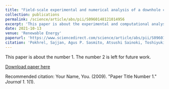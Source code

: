 ```yaml
---
title: "Field-scale experimental and numerical analysis of a downhole coaxial heat exchanger for geothermal energy production"
collection: publications
permalink: /science/article/abs/pii/S0960148121014956
excerpt: 'This paper is about the experimental and computational analyses of a 500 m deep coaxial borehole heat exchanger system for geothermal power generation. This is a second second field test experiment on coaxial heat exchanger system for geothermal power generation application after 1991 in Hawaii.'
date: 2021-10-13
venue: 'Renewable Energy'
paperurl: 'https://www.sciencedirect.com/science/article/abs/pii/S0960148121014956'
citation: 'Pokhrel, Sajjan, Agus P. Sasmito, Atsushi Sainoki, Toshiyuki Tosha, Tatsuya Tanaka, Chiaki Nagai, and Seyed Ali Ghoreishi-Madiseh. "Field-scale experimental and numerical analysis of a downhole coaxial heat exchanger for geothermal energy production." Renewable Energy (2021).'
---
```


This paper is about the number 1. The number 2 is left for future work.

[Download paper here](http://academicpages.github.io/files/paper1.pdf)

Recommended citation: Your Name, You. (2009). "Paper Title Number 1." <i>Journal 1</i>. 1(1).
